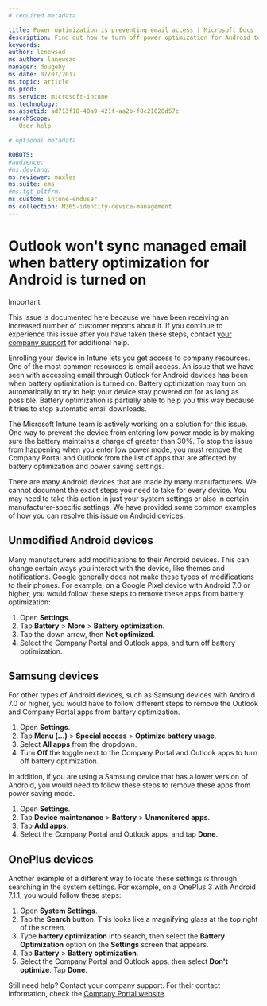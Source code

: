 ```yaml
---
# required metadata

title: Power optimization is preventing email access | Microsoft Docs
description: Find out how to turn off power optimization for Android to make sure you get your email.
keywords:
author: lenewsad
ms.author: lanewsad
manager: dougeby
ms.date: 07/07/2017
ms.topic: article
ms.prod:
ms.service: microsoft-intune
ms.technology:
ms.assetid: ad713f18-40a9-421f-aa2b-f8c21028d57c
searchScope:
 - User help

# optional metadata

ROBOTS:   
#audience:
#ms.devlang:
ms.reviewer: maxles
ms.suite: ems
#ms.tgt_pltfrm:
ms.custom: intune-enduser
ms.collection: M365-identity-device-management
---
```


# Outlook won't sync managed email when battery optimization for Android is turned on

> [!IMPORTANT]
> This issue is documented here because we have been receiving an increased number of customer reports about it. If you continue to experience this issue after you have taken these steps, contact [your company support](https://go.microsoft.com/fwlink/?linkid=2010980) for additional help.

Enrolling your device in Intune lets you get access to company resources. One of the most common resources is email access. An issue that we have seen with accessing email through Outlook for Android devices has been when battery optimization is turned on. Battery optimization may turn on automatically to try to help your device stay powered on for as long as possible. Battery optimization is partially able to help you this way because it tries to stop automatic email downloads.

The Microsoft Intune team is actively working on a solution for this issue. One way to prevent the device from entering low power mode is by making sure the battery maintains a charge of greater than 30%. To stop the issue from happening when you enter low power mode, you must remove the Company Portal and Outlook from the list of apps that are affected by battery optimization and power saving settings.

There are many Android devices that are made by many manufacturers. We cannot document the exact steps you need to take for every device. You may need to take this action in just your system settings or also in certain manufacturer-specific settings. We have provided some common examples of how you can resolve this issue on Android devices.

## Unmodified Android devices

Many manufacturers add modifications to their Android devices. This can change certain ways you interact with the device, like themes and notifications. Google generally does not make these types of modifications to their phones. For example, on a Google Pixel device with Android 7.0 or higher, you would follow these steps to remove these apps from battery optimization:

1. Open **Settings**.
2. Tap **Battery** > **More** > **Battery optimization**.
3. Tap the down arrow, then **Not optimized**.
4. Select the Company Portal and Outlook apps, and turn off battery optimization.

## Samsung devices

For other types of Android devices, such as Samsung devices with Android 7.0 or higher, you would have to follow different steps to remove the Outlook and Company Portal apps from battery optimization.

1. Open **Settings**.
2. Tap **Menu (…)** > **Special access** > **Optimize battery usage**.
3. Select **All apps** from the dropdown.
4. Turn **Off** the toggle next to the Company Portal and Outlook apps to turn off battery optimization.

In addition, if you are using a Samsung device that has a lower version of Android, you would need to follow these steps to remove these apps from power saving mode.

1. Open **Settings**.
2. Tap **Device maintenance** > **Battery** > **Unmonitored apps**.
3. Tap **Add apps**.
4. Select the Company Portal and Outlook apps, and tap **Done**.

## OnePlus devices

Another example of a different way to locate these settings is through searching in the system settings. For example, on a OnePlus 3 with Android 7.1.1, you would follow these steps: 

1. Open **System Settings**. 
2. Tap the **Search** button. This looks like a magnifying glass at the top right of the screen. 
3. Type **battery optimization** into search, then select the **Battery Optimization** option on the **Settings** screen that appears. 
4. Tap **Battery** > **Battery optimization**.
5. Select the Company Portal and Outlook apps, then select **Don't optimize**. Tap **Done**.

<!--On a OnePlus 5 device with Android 7.1.1, you would follow these steps to remove these apps from battery optimization:
1. Open **Settings**.
2. Tap **Battery** > **Battery optimization**.
3. Select the Company Portal and Outlook apps, then select **Don’t optimize**. Tap **Done**.-->

Still need help? Contact your company support. For their contact information, check the [Company Portal website](https://go.microsoft.com/fwlink/?linkid=2010980).
